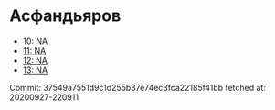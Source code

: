 # Асфандьяров
- [10: NA](10.md)
- [11: NA](11.md)
- [12: NA](12.md)
- [13: NA](13.md)

Commit: 37549a7551d9c1d255b37e74ec3fca22185f41bb
 fetched at: 20200927-220911

